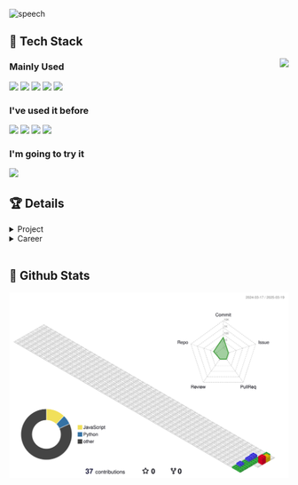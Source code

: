 <!-- Header -->
![speech](https://capsule-render.vercel.app/api?type=speech&height=200&fontSize=45&color=gradient&text=Why-nl-Code-nl-Developer&animation=blinking&fontAlign=20,40,70&fontAlignY=35,60,50)

## 🧱 Tech Stack
<!-- Baekjoon Online Judge -->
<!-- [![Solved.ac 프로필](http://mazassumnida.wtf/api/generate_badge?boj=Whycodev)](https://solved.ac/Whycodev) -->
<a href="https://solved.ac/Whycodev"><img align="right" src="http://mazassumnida.wtf/api/v2/generate_badge?boj=Whycodev&theme=dark"/></a>
### Mainly Used
<!-- Tech List -->
<img src="https://img.shields.io/badge/Python-3776AB?style=flat-square&logo=Python&logoColor=white"/> <img src="https://img.shields.io/badge/Django-092E20?style=flat-square&logo=Django&logoColor=white"/> <img src="https://img.shields.io/badge/PostgreSQL-4169E1?style=flat-square&logo=PostgreSQL&logoColor=white"/> <img src="https://img.shields.io/badge/JavaScript-F7DF1E?style=flat-square&logo=JavaScript&logoColor=white"/> <img src="https://img.shields.io/badge/GitHub-181717?style=flat-square&logo=GitHub&logoColor=white"/> 

### I've used it before
<img src="https://img.shields.io/badge/TypeScript-3178C6?style=flat-square&logo=TypeScript&logoColor=white"/> <img src="https://img.shields.io/badge/Neovim-57A143?style=flat-square&logo=Neovim&logoColor=white"/> <img src="https://img.shields.io/badge/Linux-FCC624?style=flat-square&logo=Linux&logoColor=white"/> <img src="https://img.shields.io/badge/Gatsby-663399?style=flat-square&logo=Gatsby&logoColor=white"/>
### I'm going to try it
<img src="https://img.shields.io/badge/AWS-232F3E?style=flat-square&logo=amazonwebservices&logoColor=white"/>
<br/>

## 🏆 Details
<details>
<summary>Project</summary>
<div markdown="1">

<!-- 예시 -->
<!-- |<sub>2025.01</sub> | **📷 Instoolgram** | Instagram Reels Downloader | [🐈](https://github.com/seondal/Instoolgram) &nbsp; [🔗](https://instoolgram.seondal.kr) | -->
|출시|프로젝트|소개|바로가기|
|:-:|:-|:-|:-:|
|<sub>2025.03</sub> | **📸 DB_Transfer** | DB 데이터 이전 프로그램 |  |
</div>
</details>

<details>
<summary>Career</summary>
<div markdown="1">

<!-- 예시 -->
<!-- |<sub>2022.09 ~ 23.02</sub>| 신촌연합 IT 창업동아리 [**CEOS**](https://github.com/seondal/CEOS-FE-Study) | 16기 프론트 | -->
|기간|근무처|담당업무|
|:-:|-:|:-|
|<sub>2023.04 ~ 24.04</sub>| 클립데이터 | SI 개발 |

</div>
</details>
<br/>

## 🤔 Github Stats
<!-- 3D Profile -->
![](./profile-3d-contrib/profile-gitblock.svg)
<!-- ![](./profile-3d-contrib/profile-night-rainbow.svg) -->

<!-- Status01_languages 
<a href="https://github.com/anuraghazra/github-readme-stats">
  <img src="https://github-readme-stats.vercel.app/api/top-langs/?username=Whycodev&layout=donut&show_icons=true&theme=material-palenight&hide_border=true&bg_color=20232a&icon_color=58A6FF&text_color=fff&title_color=58A6FF&count_private=true&exclude_repo=Face-Transfer-Application" width=49% />
</a>
-->
<!-- Status02_status
<a href="https://github.com/anuraghazra/github-readme-stats">
  <img src="https://github-readme-stats.vercel.app/api?username=Whycodev&show_icons=true&theme=material-palenight&hide_border=true&bg_color=20232a&icon_color=58A6FF&text_color=fff&title_color=58A6FF&count_private=true" width=50.5% />
</a>
-->
<!-- Status03_graph
<a href="https://github.com/ashutosh00710/github-readme-activity-graph">
  <img src="https://github-readme-activity-graph.vercel.app/graph?username=Whycodev&theme=react-dark&bg_color=20232a&hide_border=true&line=58A6FF&color=58A6FF" width=105%/>
</a>
-->

<!-- Snake
![snake gif](https://github.com/Whycodev/Whycodev/blob/output/github-contribution-grid-snake.svg)
-->
